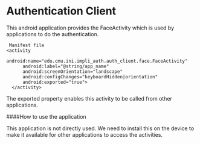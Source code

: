 Authentication Client
=====================


 This android application provides the FaceActivity which is used by applications to do the authentication.


```
 Manifest file
<activity 
      android:name="edu.cmu.ini.impli_auth.auth_client.face.FaceActivity"
      android:label="@string/app_name"
      android:screenOrientation="landscape"
      android:configChanges="keyboardHidden|orientation"
      android:exported="true">
  </activity>
```

The exported property enables this activity to be called from other applications.

####How to use the application

This application is not directly used. 
We need to install this on the device to make it available for other applications to access the activities.
